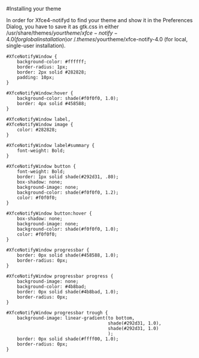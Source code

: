 


#Installing your theme

In order for Xfce4-notifyd to find your theme and show it in the Preferences Dialog, you have to save it as gtk.css in either /usr/share/themes/$yourtheme/xfce-notify-4.0 (for global installation) or ~/.themes/$yourtheme/xfce-notify-4.0 (for local, single-user installation). 

```
#XfceNotifyWindow {
    background-color: #ffffff;
    border-radius: 1px;
    border: 2px solid #282828;
    padding: 10px;
}

#XfceNotifyWindow:hover {
    background-color: shade(#f0f0f0, 1.0);
    border: 4px solid #458588;
}

#XfceNotifyWindow label,
#XfceNotifyWindow image {
    color: #282828;
}

#XfceNotifyWindow label#summary {
    font-weight: Bold;
}

#XfceNotifyWindow button {
    font-weight: Bold;
    border: 1px solid shade(#292d31, .80);
    box-shadow: none;
    background-image: none;
    background-color: shade(#f0f0f0, 1.2);
    color: #f0f0f0;
}

#XfceNotifyWindow button:hover {
    box-shadow: none;
    background-image: none;
    background-color: shade(#f0f0f0, 1.0);
    color: #f0f0f0;
}

#XfceNotifyWindow progressbar {
    border: 0px solid shade(#458588, 1.0);
    border-radius: 0px;
}

#XfceNotifyWindow progressbar progress {
    background-image: none;
    background-color: #4b8bad;
    border: 0px solid shade(#4b8bad, 1.0);
    border-radius: 0px;
}

#XfceNotifyWindow progressbar trough {
    background-image: linear-gradient(to bottom,
                                      shade(#292d31, 1.0),
                                      shade(#292d31, 1.0)
                                      );
    border: 0px solid shade(#ffff00, 1.0);
    border-radius: 0px;
}

```
